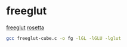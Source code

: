 # freeglut

[freeglut](https://freeglut.sourceforge.net/)
[rosetta](https://rosettacode.org/wiki/Draw_a_rotating_cube#C)

```sh
gcc freeglut-cube.c -o fg -lGL -lGLU -lglut
```
